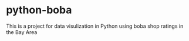 # python-boba
This is a project for data visulization in Python using boba shop ratings in the Bay Area
